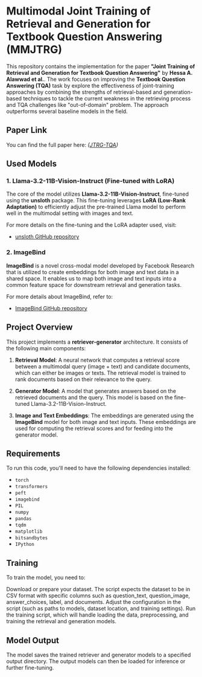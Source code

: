 # Multimodal Joint Training of Retrieval and Generation for Textbook Question Answering (MMJTRG)

This repository contains the implementation for the paper **"Joint Training of Retrieval and Generation for Textbook Question Answering"** by **Hessa A. Alawwad et al.**. The work focuses on improving the **Textbook Question Answering (TQA)** task by explore the effectiveness of joint-training approaches by combining the strengths of retrieval-based and generation-based techniques to tackle the current weakness in the retrieving process and TQA challenges like "out-of-domain" problem. The approach outperforms several baseline models in the field.

## Paper Link

You can find the full paper here: 
*([JTRG-TQA](TBA))*

## Used Models

### 1. **Llama-3.2-11B-Vision-Instruct (Fine-tuned with LoRA)**
The core of the model utilizes **Llama-3.2-11B-Vision-Instruct**, fine-tuned using the **unsloth** package. This fine-tuning leverages **LoRA (Low-Rank Adaptation)** to efficiently adjust the pre-trained Llama model to perform well in the multimodal setting with images and text. 

For more details on the fine-tuning and the LoRA adapter used, visit:
- [unsloth GitHub repository](https://github.com/unslothai/unsloth)

### 2. **ImageBind**
**ImageBind** is a novel cross-modal model developed by Facebook Research that is utilized to create embeddings for both image and text data in a shared space. It enables us to map both image and text inputs into a common feature space for downstream retrieval and generation tasks.

For more details about ImageBind, refer to:
- [ImageBind GitHub repository](https://github.com/facebookresearch/ImageBind)

## Project Overview

This project implements a **retriever-generator** architecture. It consists of the following main components:

1. **Retrieval Model**: A neural network that computes a retrieval score between a multimodal query (image + text) and candidate documents, which can either be images or texts. The retrieval model is trained to rank documents based on their relevance to the query.
   
2. **Generator Model**: A model that generates answers based on the retrieved documents and the query. This model is based on the fine-tuned Llama-3.2-11B-Vision-Instruct.

3. **Image and Text Embeddings**: The embeddings are generated using the **ImageBind** model for both image and text inputs. These embeddings are used for computing the retrieval scores and for feeding into the generator model.

## Requirements

To run this code, you'll need to have the following dependencies installed:

- `torch`
- `transformers`
- `peft`
- `imagebind`
- `PIL`
- `numpy`
- `pandas`
- `tqdm`
- `matplotlib`
- `bitsandbytes`
- `IPython`

## Training
To train the model, you need to:

Download or prepare your dataset. 
The script expects the dataset to be in CSV format with specific columns such as question_text, question_image, answer_choices, label, and documents.
Adjust the configuration in the script (such as paths to models, dataset location, and training settings).
Run the training script, which will handle loading the data, preprocessing, and training the retrieval and generation models.

## Model Output
The model saves the trained retriever and generator models to a specified output directory. The output models can then be loaded for inference or further fine-tuning.

